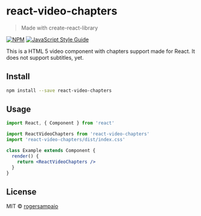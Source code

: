 # react-video-chapters

> Made with create-react-library

[![NPM](https://img.shields.io/npm/v/react-video-chapters.svg)](https://www.npmjs.com/package/react-video-chapters) [![JavaScript Style Guide](https://img.shields.io/badge/code_style-standard-brightgreen.svg)](https://standardjs.com)

This is a HTML 5 video component with chapters support made for React. It does not support subtitles, yet.

## Install

```bash
npm install --save react-video-chapters
```

## Usage

```jsx
import React, { Component } from 'react'

import ReactVideoChapters from 'react-video-chapters'
import 'react-video-chapters/dist/index.css'

class Example extends Component {
  render() {
    return <ReactVideoChapters />
  }
}
```

## License

MIT © [rogersampaio](https://github.com/rogersampaio)
